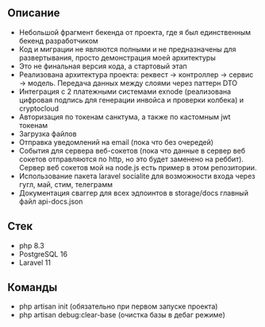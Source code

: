 ## Описание
- Небольшой фрагмент бекенда от проекта, где я был единственным бекенд разработчиком
- Код и миграции не являются полными и не предназначены для развертывания, просто демонстрация моей архитектуры
- Это не финальная версия кода, а стартовый этап
- Реализована архитектура проекта: реквест -> контроллер -> сервис -> модель. Передача данных между слоями через паттерн DTO
- Интеграция с 2 платежными системами exnode (реализована цифровая подпись для генерации инвойса и проверки колбека) и cryptocloud
- Авторизация по токенам санктума, а также по кастомным jwt токенам
- Загрузка файлов
- Отправка уведомлений на email (пока что без очередей)
- События для сервера веб-сокетов (пока что данные в сервер веб сокетов отправляются по http, но это будет заменено на реббит). Сервер веб сокетов мой на node.js есть пример в этом репозитории.
- Использование пакета laravel socialite для возможности входа через гугл, май, стим, телеграмм
- Документация сваггер для всех эдпоинтов в storage/docs главный файл api-docs.json

## Стек
- php 8.3
- PostgreSQL 16
- Laravel 11

## Команды

- php artisan init (обязательно при первом запуске проекта)
- php artisan debug:clear-base (очистка базы в дебаг режиме)



